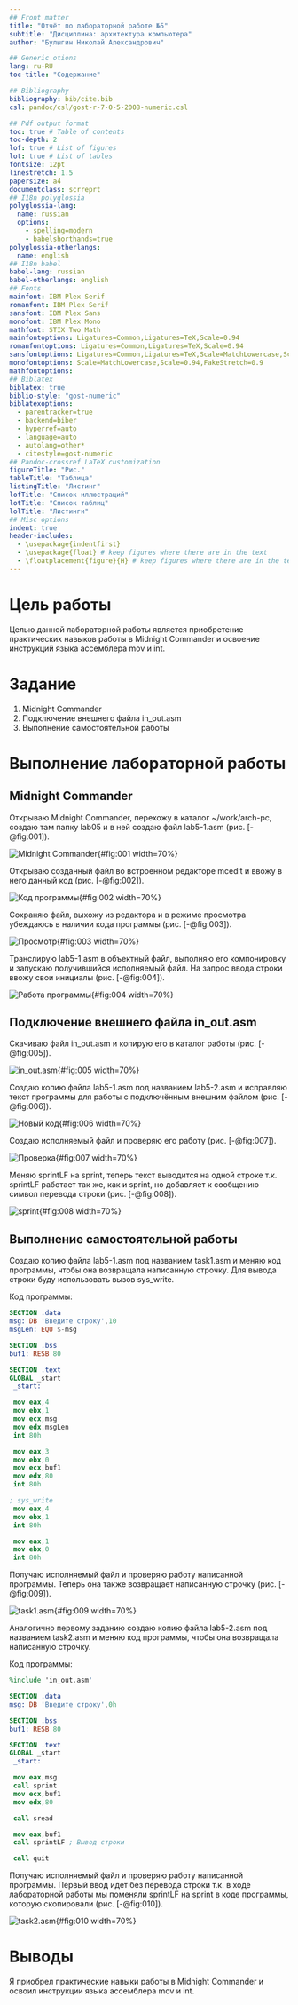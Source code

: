 ```yaml
---
## Front matter
title: "Отчёт по лабораторной работе №5"
subtitle: "Дисциплина: архитектура компьютера"
author: "Булыгин Николай Александрович"

## Generic otions
lang: ru-RU
toc-title: "Содержание"

## Bibliography
bibliography: bib/cite.bib
csl: pandoc/csl/gost-r-7-0-5-2008-numeric.csl

## Pdf output format
toc: true # Table of contents
toc-depth: 2
lof: true # List of figures
lot: true # List of tables
fontsize: 12pt
linestretch: 1.5
papersize: a4
documentclass: scrreprt
## I18n polyglossia
polyglossia-lang:
  name: russian
  options:
	- spelling=modern
	- babelshorthands=true
polyglossia-otherlangs:
  name: english
## I18n babel
babel-lang: russian
babel-otherlangs: english
## Fonts
mainfont: IBM Plex Serif
romanfont: IBM Plex Serif
sansfont: IBM Plex Sans
monofont: IBM Plex Mono
mathfont: STIX Two Math
mainfontoptions: Ligatures=Common,Ligatures=TeX,Scale=0.94
romanfontoptions: Ligatures=Common,Ligatures=TeX,Scale=0.94
sansfontoptions: Ligatures=Common,Ligatures=TeX,Scale=MatchLowercase,Scale=0.94
monofontoptions: Scale=MatchLowercase,Scale=0.94,FakeStretch=0.9
mathfontoptions:
## Biblatex
biblatex: true
biblio-style: "gost-numeric"
biblatexoptions:
  - parentracker=true
  - backend=biber
  - hyperref=auto
  - language=auto
  - autolang=other*
  - citestyle=gost-numeric
## Pandoc-crossref LaTeX customization
figureTitle: "Рис."
tableTitle: "Таблица"
listingTitle: "Листинг"
lofTitle: "Список иллюстраций"
lotTitle: "Список таблиц"
lolTitle: "Листинги"
## Misc options
indent: true
header-includes:
  - \usepackage{indentfirst}
  - \usepackage{float} # keep figures where there are in the text
  - \floatplacement{figure}{H} # keep figures where there are in the text
---
```


# Цель работы

Целью данной лабораторной работы является приобретение практических навыков работы в Midnight Commander и освоение инструкций языка ассемблера mov и int.

# Задание

1. Midnight Commander
2. Подключение внешнего файла in_out.asm
3. Выполнение самостоятельной работы

# Выполнение лабораторной работы

## Midnight Commander

Открываю Midnight Commander, перехожу в каталог ~/work/arch-pc, создаю там папку lab05 и в ней создаю файл lab5-1.asm (рис. [-@fig:001]).

![Midnight Commander](image/img1.png){#fig:001 width=70%}

Открываю созданный файл во встроенном редакторе mcedit и ввожу в него данный код (рис. [-@fig:002]).

![Код программы](image/img2.png){#fig:002 width=70%}

Сохраняю файл, выхожу из редактора и в режиме просмотра убеждаюсь в наличии кода программы (рис. [-@fig:003]).

![Просмотр](image/img3.png){#fig:003 width=70%}

Транслирую lab5-1.asm в объектный файл, выполняю его компонировку и запускаю получившийся исполняемый файл. На запрос ввода строки ввожу свои инициалы (рис. [-@fig:004]).

![Работа программы](image/img4.png){#fig:004 width=70%}

## Подключение внешнего файла in_out.asm

Скачиваю файл in_out.asm и копирую его в каталог работы (рис. [-@fig:005]).

![in_out.asm](image/img5.png){#fig:005 width=70%}

Создаю копию файла lab5-1.asm под названием lab5-2.asm и исправляю текст программы для работы с подключённым внешним файлом (рис. [-@fig:006]).

![Новый код](image/img6.png){#fig:006 width=70%}

Создаю исполняемый файл и проверяю его работу (рис. [-@fig:007]).

![Проверка](image/img7.png){#fig:007 width=70%}

Меняю sprintLF на sprint, теперь текст выводится на одной строке т.к. sprintLF работает так же, как и sprint, но добавляет к сообщению символ перевода строки (рис. [-@fig:008]).

![sprint](image/img8.png){#fig:008 width=70%}

## Выполнение самостоятельной работы

Создаю копию файла lab5-1.asm под названием task1.asm и меняю код программы, чтобы она возвращала написанную строчку. Для вывода строки буду использовать вызов sys_write.

Код программы:

```NASM
SECTION .data
msg: DB 'Введите строку',10
msgLen: EQU $-msg

SECTION .bss
buf1: RESB 80

SECTION .text
GLOBAL _start
 _start:

 mov eax,4
 mov ebx,1
 mov ecx,msg
 mov edx,msgLen
 int 80h

 mov eax,3
 mov ebx,0
 mov ecx,buf1
 mov edx,80
 int 80h

; sys_write
 mov eax,4
 mov ebx,1
 int 80h

 mov eax,1
 mov ebx,0
 int 80h
```

Получаю исполняемый файл и проверяю работу написанной программы. Теперь она также возвращает написанную строчку (рис. [-@fig:009]).

![task1.asm](image/img9.png){#fig:009 width=70%}

Аналогично первому заданию создаю копию файла lab5-2.asm под названием task2.asm и меняю код программы, чтобы она возвращала написанную строчку.

Код программы:

```NASM
%include 'in_out.asm'

SECTION .data
msg: DB 'Введите строку',0h

SECTION .bss
buf1: RESB 80

SECTION .text
GLOBAL _start
 _start:

 mov eax,msg
 call sprint
 mov ecx,buf1
 mov edx,80

 call sread

 mov eax,buf1
 call sprintLF ; Вывод строки

 call quit
```

Получаю исполняемый файл и проверяю работу написанной программы. Первый ввод идет без перевода строки т.к. в ходе лабораторной работы мы поменяли sprintLF на sprint в коде программы, которую скопировали (рис. [-@fig:010]).

![task2.asm](image/img10.png){#fig:010 width=70%}

# Выводы

Я приобрел практические навыки работы в Midnight Commander и освоил инструкции языка ассемблера mov и int.
